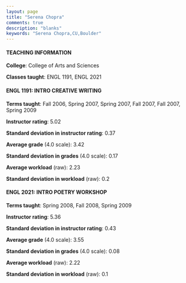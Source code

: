 ```yaml
---
layout: page
title: "Serena Chopra" 
comments: true
description: "blanks"
keywords: "Serena Chopra,CU,Boulder"
---
```

<head>
<script src="https://ajax.googleapis.com/ajax/libs/jquery/2.1.3/jquery.min.js"></script>
<script src="https://dl.dropboxusercontent.com/s/pc42nxpaw1ea4o9/highcharts.js?dl=0"></script>
<!-- <script src="../assets/js/highcharts.js"></script> -->
<style type="text/css">@font-face {
	font-family: "Bebas Neue";
	src: url(https://www.filehosting.org/file/details/544349/BebasNeue Regular.otf) format("opentype");
	}
	h1.Bebas { 
		font-family: "Bebas Neue", Verdana, Tahoma;
	}
</style>
</head>
	   
#### TEACHING INFORMATION

**College**: College of Arts and Sciences

**Classes taught**: ENGL 1191, ENGL 2021

#### ENGL 1191: INTRO CREATIVE WRITING

**Terms taught**: Fall 2006, Spring 2007, Spring 2007, Fall 2007, Fall 2007, Spring 2009

**Instructor rating**: 5.02

**Standard deviation in instructor rating**: 0.37

**Average grade** (4.0 scale): 3.42

**Standard deviation in grades** (4.0 scale): 0.17

**Average workload** (raw): 2.23

**Standard deviation in workload** (raw): 0.2

#### ENGL 2021: INTRO POETRY WORKSHOP

**Terms taught**: Spring 2008, Fall 2008, Spring 2009

**Instructor rating**: 5.36

**Standard deviation in instructor rating**: 0.43

**Average grade** (4.0 scale): 3.55

**Standard deviation in grades** (4.0 scale): 0.08

**Average workload** (raw): 2.22

**Standard deviation in workload** (raw): 0.1

